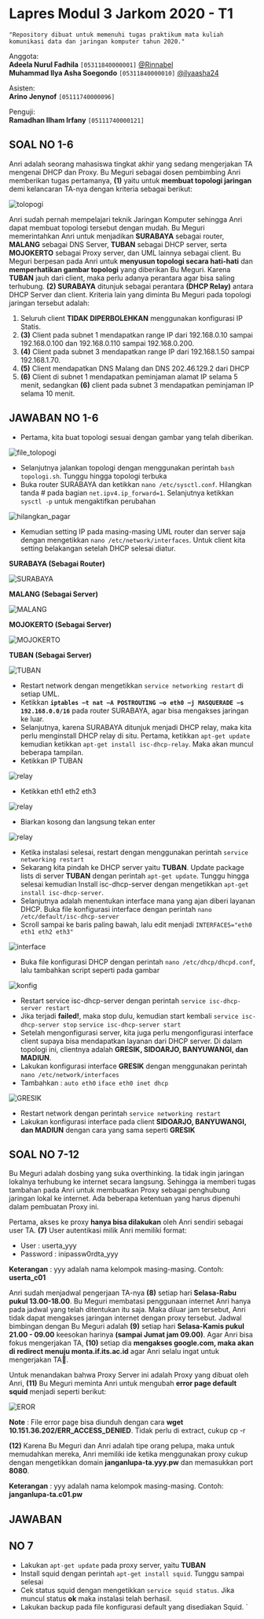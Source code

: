 # Lapres Modul 3 Jarkom 2020 - T1  
`"Repository dibuat untuk memenuhi tugas praktikum mata kuliah komunikasi data dan jaringan komputer tahun 2020."`  
  
Anggota:  
**Adeela Nurul Fadhila** `[05311840000001]` [@Rinnabel](https://github.com/Rinnabel)  
**Muhammad Ilya Asha Soegondo** `[05311840000010]` [@ilyaasha24](https://github.com/ilyaasha24/)  

Asisten:  
**Arino Jenynof** `[05111740000096]`  

Penguji:  
**Ramadhan Ilham Irfany** `[05111740000121]` 

## SOAL NO 1-6

Anri adalah seorang mahasiswa tingkat akhir yang sedang mengerjakan TA mengenai DHCP dan Proxy. Bu Meguri sebagai dosen pembimbing Anri memberikan tugas pertamanya, **(1)** yaitu untuk **membuat topologi jaringan** demi kelancaran TA-nya dengan kriteria sebagai berikut:

![tolopogi](./images/topologi.png)

Anri sudah pernah mempelajari teknik Jaringan Komputer sehingga Anri dapat membuat topologi tersebut dengan mudah. Bu Meguri memerintahkan Anri untuk menjadikan **SURABAYA** sebagai router, **MALANG** sebagai DNS Server, **TUBAN** sebagai DHCP server, serta **MOJOKERTO** sebagai Proxy server, dan UML lainnya sebagai client. 
Bu Meguri berpesan pada Anri untuk **menyusun topologi secara hati-hati** dan **memperhatikan gambar topologi** yang diberikan Bu Meguri. 
Karena **TUBAN** jauh dari client, maka perlu adanya perantara agar bisa saling terhubung. **(2) SURABAYA** ditunjuk sebagai perantara **(DHCP Relay)** antara DHCP Server dan client.
Kriteria lain yang diminta Bu Meguri pada topologi jaringan tersebut adalah:
1. Seluruh client **TIDAK DIPERBOLEHKAN** menggunakan konfigurasi IP Statis.
2. **(3)** Client pada subnet 1 mendapatkan range IP dari 192.168.0.10 sampai 192.168.0.100 dan 192.168.0.110 sampai 192.168.0.200.
3. **(4)** Client pada subnet 3 mendapatkan range IP dari 192.168.1.50 sampai 192.168.1.70.
4. **(5)** Client mendapatkan DNS Malang dan DNS 202.46.129.2 dari DHCP
5. **(6)** Client di subnet 1 mendapatkan peminjaman alamat IP selama 5 menit, sedangkan **(6)** client pada subnet 3 mendapatkan peminjaman IP selama 10 menit.

## JAWABAN NO 1-6

* Pertama, kita buat topologi sesuai dengan gambar yang telah diberikan.

![file_tolopogi](./images/file_topologi.png)

* Selanjutnya jalankan topologi dengan menggunakan perintah `bash topologi.sh`. Tunggu hingga topologi terbuka
* Buka router SURABAYA dan ketikkan    `nano /etc/sysctl.conf`. Hilangkan tanda # pada bagian `net.ipv4.ip_forward=1`. Selanjutnya ketikkan `sysctl -p` untuk mengaktifkan perubahan

![hilangkan_pagar](./images/1.png)

* Kemudian setting IP pada masing-masing UML router dan server saja dengan mengetikkan `nano /etc/network/interfaces`. Untuk client kita setting belakangan setelah DHCP selesai diatur.

**SURABAYA (Sebagai Router)**

![SURABAYA](./images/2.png)

**MALANG (Sebagai Server)**

![MALANG](./images/3.png)

**MOJOKERTO (Sebagai Server)**

![MOJOKERTO](./images/4.png)

**TUBAN (Sebagai Server)**

![TUBAN](./images/5.png)

* Restart network dengan mengetikkan `service networking restart` di setiap UML.
* Ketikkan **`iptables –t nat –A POSTROUTING –o eth0 –j MASQUERADE –s 192.168.0.0/16`** pada router SURABAYA, agar bisa mengakses jaringan ke luar.
* Selanjutnya, karena SURABAYA ditunjuk menjadi DHCP relay, maka kita perlu menginstall DHCP relay di situ. Pertama, ketikkan `apt-get update` kemudian ketikkan `apt-get install isc-dhcp-relay`. Maka akan muncul beberapa tampilan.
* Ketikkan IP TUBAN

![relay](./images/6.jpg)

* Ketikkan eth1 eth2 eth3

![relay](./images/7.jpg)

* Biarkan kosong dan langsung tekan enter

![relay](./images/8.jpg)

* Ketika instalasi selesai, restart dengan menggunakan perintah `service networking restart`
* Sekarang kita pindah ke DHCP server yaitu **TUBAN**. Update package lists di server **TUBAN** dengan perintah `apt-get update`. Tunggu hingga selesai kemudian Install isc-dhcp-server dengan mengetikkan `apt-get install isc-dhcp-server`.
* Selanjutnya adalah menentukan interface mana yang ajan diberi layanan DHCP. Buka file konfigurasi interface dengan perintah `nano /etc/default/isc-dhcp-server`
* Scroll sampai ke baris paling bawah, lalu edit menjadi `INTERFACES="eth0 eth1 eth2 eth3"`

![interface](./images/9.png)

* Buka file konfigurasi DHCP dengan perintah `nano /etc/dhcp/dhcpd.conf`, lalu tambahkan script seperti pada gambar

![konfig](./images/10.png)

* Restart service isc-dhcp-server dengan perintah `service isc-dhcp-server restart`
* Jika terjadi **failed!**, maka stop dulu, kemudian start kembali
    `service isc-dhcp-server stop`
    `service isc-dhcp-server start`
* Setelah mengonfigurasi server, kita juga perlu mengonfigurasi interface client supaya bisa mendapatkan layanan dari DHCP server. Di dalam topologi ini, clientnya adalah **GRESIK, SIDOARJO, BANYUWANGI, dan MADIUN**.
* Lakukan konfigurasi interface **GRESIK** dengan menggunakan perintah `nano /etc/network/interfaces`
* Tambahkan :
    `auto eth0`
    `iface eth0 inet dhcp`

![GRESIK](./images/11.png)

* Restart network dengan perintah `service networking restart`
* Lakukan konfigurasi interface pada client **SIDOARJO, BANYUWANGI, dan MADIUN** dengan cara yang sama seperti **GRESIK**

## SOAL NO 7-12

Bu Meguri adalah dosbing yang suka overthinking. Ia tidak ingin jaringan lokalnya terhubung ke internet secara langsung. Sehingga ia memberi tugas tambahan pada Anri untuk membuatkan Proxy sebagai penghubung jaringan lokal ke internet. Ada beberapa ketentuan yang harus dipenuhi dalam pembuatan Proxy ini.

Pertama, akses ke proxy **hanya bisa dilakukan** oleh Anri sendiri sebagai user TA. **(7)** User autentikasi milik Anri memiliki format:
* User : userta_yyy
* Password : inipassw0rdta_yyy

**Keterangan** : yyy adalah nama kelompok masing-masing. Contoh: **userta_c01**

Anri sudah menjadwal pengerjaan TA-nya **(8)** setiap hari **Selasa-Rabu pukul 13.00-18.00**. Bu Meguri membatasi penggunaan internet Anri hanya pada jadwal yang telah ditentukan itu saja. Maka diluar jam tersebut, Anri tidak dapat mengakses jaringan internet dengan proxy tersebut. Jadwal bimbingan dengan Bu Meguri adalah **(9)** setiap hari **Selasa-Kamis pukul 21.00 - 09.00** keesokan harinya **(sampai Jumat jam 09.00)**. Agar Anri bisa fokus mengerjakan TA, **(10)** setiap dia **mengakses google.com, maka akan di redirect menuju monta.if.its.ac.id** agar Anri selalu ingat untuk mengerjakan TA🙂.

Untuk menandakan bahwa Proxy Server ini adalah Proxy yang dibuat oleh Anri, **(11)** Bu Meguri meminta Anri untuk mengubah **error page default squid** menjadi seperti berikut:

![EROR](./images/EROR.png)

**Note** : File error page bisa diunduh dengan cara **wget 10.151.36.202/ERR_ACCESS_DENIED**. Tidak perlu di extract, cukup cp -r

**(12)** Karena Bu Meguri dan Anri adalah tipe orang pelupa, maka untuk memudahkan mereka, Anri memiliki ide ketika menggunakan proxy cukup dengan mengetikkan domain **janganlupa-ta.yyy.pw** dan memasukkan port **8080**.

**Keterangan** : yyy adalah nama kelompok masing-masing. Contoh: **janganlupa-ta.c01.pw**

## JAWABAN
## NO 7
* Lakukan `apt-get update` pada proxy server, yaitu **TUBAN**
* Install squid dengan perintah `apt-get install squid`. Tunggu sampai selesai
* Cek status squid dengan mengetikkan `service squid status`. Jika muncul status **ok** maka instalasi telah berhasil.
* Lakukan backup pada file konfigurasi default yang disediakan Squid.
`